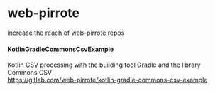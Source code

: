 # web-pirrote
increase the reach of web-pirrote repos

#### KotlinGradleCommonsCsvExample
Kotlin CSV processing with the building tool Gradle and the library Commons CSV\
https://gitlab.com/web-pirrote/kotlin-gradle-commons-csv-example
